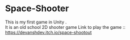 # Space-Shooter
This is my first game in Unity . <br>
It is an old school 2D shooter game 
Link to play the game :: https://devanshdev.itch.io/space-shootout
